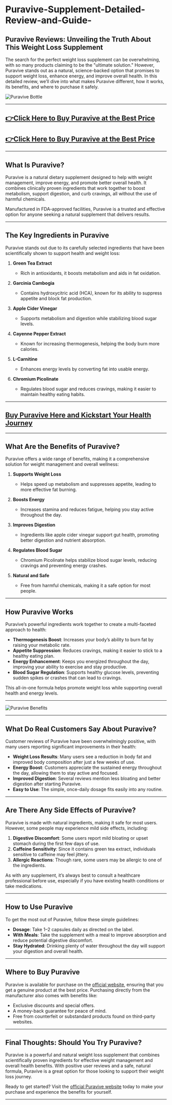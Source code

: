# Puravive-Supplement-Detailed-Review-and-Guide-


## Puravive Reviews: Unveiling the Truth About This Weight Loss Supplement  

The search for the perfect weight loss supplement can be overwhelming, with so many products claiming to be the "ultimate solution." However, Puravive stands out as a natural, science-backed option that promises to support weight loss, enhance energy, and improve overall health. In this detailed review, we’ll dive into what makes Puravive different, how it works, its benefits, and where to purchase it safely.  

![Puravive Bottle](https://github.com/user-attachments/assets/9e779f6e-3908-44ff-b733-e06f65b30477)  

---

## [👉Click Here to Buy Puravive at the Best Price](https://tinyurl.com/bdev4nn2)  
## [👉Click Here to Buy Puravive at the Best Price](https://tinyurl.com/bdev4nn2)  

---

## What Is Puravive?  

Puravive is a natural dietary supplement designed to help with weight management, improve energy, and promote better overall health. It combines clinically proven ingredients that work together to boost metabolism, support digestion, and curb cravings, all without the use of harmful chemicals.  

Manufactured in FDA-approved facilities, Puravive is a trusted and effective option for anyone seeking a natural supplement that delivers results.  

---

## The Key Ingredients in Puravive  

Puravive stands out due to its carefully selected ingredients that have been scientifically shown to support health and weight loss:  

1. **Green Tea Extract**  
   - Rich in antioxidants, it boosts metabolism and aids in fat oxidation.  

2. **Garcinia Cambogia**  
   - Contains hydroxycitric acid (HCA), known for its ability to suppress appetite and block fat production.  

3. **Apple Cider Vinegar**  
   - Supports metabolism and digestion while stabilizing blood sugar levels.  

4. **Cayenne Pepper Extract**  
   - Known for increasing thermogenesis, helping the body burn more calories.  

5. **L-Carnitine**  
   - Enhances energy levels by converting fat into usable energy.  

6. **Chromium Picolinate**  
   - Regulates blood sugar and reduces cravings, making it easier to maintain healthy eating habits.  

---

## [Buy Puravive Here and Kickstart Your Health Journey](https://tinyurl.com/bdev4nn2)  

---

## What Are the Benefits of Puravive?  

Puravive offers a wide range of benefits, making it a comprehensive solution for weight management and overall wellness:  

1. **Supports Weight Loss**  
   - Helps speed up metabolism and suppresses appetite, leading to more effective fat burning.  

2. **Boosts Energy**  
   - Increases stamina and reduces fatigue, helping you stay active throughout the day.  

3. **Improves Digestion**  
   - Ingredients like apple cider vinegar support gut health, promoting better digestion and nutrient absorption.  

4. **Regulates Blood Sugar**  
   - Chromium Picolinate helps stabilize blood sugar levels, reducing cravings and preventing energy crashes.  

5. **Natural and Safe**  
   - Free from harmful chemicals, making it a safe option for most people.  

---

## How Puravive Works  

Puravive’s powerful ingredients work together to create a multi-faceted approach to health:  

- **Thermogenesis Boost**: Increases your body’s ability to burn fat by raising your metabolic rate.  
- **Appetite Suppression**: Reduces cravings, making it easier to stick to a healthy eating plan.  
- **Energy Enhancement**: Keeps you energized throughout the day, improving your ability to exercise and stay productive.  
- **Blood Sugar Regulation**: Supports healthy glucose levels, preventing sudden spikes or crashes that can lead to cravings.  

This all-in-one formula helps promote weight loss while supporting overall health and energy levels.  

---

![Puravive Benefits](https://github.com/user-attachments/assets/a5db1d0c-dfcf-4274-b189-06d5f644ddbc)  

---

## What Do Real Customers Say About Puravive?  

Customer reviews of Puravive have been overwhelmingly positive, with many users reporting significant improvements in their health:  

- **Weight Loss Results**: Many users see a reduction in body fat and improved body composition after just a few weeks of use.  
- **Energy Boost**: Customers appreciate the sustained energy throughout the day, allowing them to stay active and focused.  
- **Improved Digestion**: Several reviews mention less bloating and better digestion after starting Puravive.  
- **Easy to Use**: The simple, once-daily dosage fits easily into any routine.  

---

## Are There Any Side Effects of Puravive?  

Puravive is made with natural ingredients, making it safe for most users. However, some people may experience mild side effects, including:  

1. **Digestive Discomfort**: Some users report mild bloating or upset stomach during the first few days of use.  
2. **Caffeine Sensitivity**: Since it contains green tea extract, individuals sensitive to caffeine may feel jittery.  
3. **Allergic Reactions**: Though rare, some users may be allergic to one of the ingredients.  

As with any supplement, it’s always best to consult a healthcare professional before use, especially if you have existing health conditions or take medications.  

---

## How to Use Puravive  

To get the most out of Puravive, follow these simple guidelines:  

- **Dosage**: Take 1–2 capsules daily as directed on the label.  
- **With Meals**: Take the supplement with a meal to improve absorption and reduce potential digestive discomfort.  
- **Stay Hydrated**: Drinking plenty of water throughout the day will support your digestion and overall health.  

---

## Where to Buy Puravive  

Puravive is available for purchase on the [official website](https://tinyurl.com/bdev4nn2), ensuring that you get a genuine product at the best price. Purchasing directly from the manufacturer also comes with benefits like:  

- Exclusive discounts and special offers.  
- A money-back guarantee for peace of mind.  
- Free from counterfeit or substandard products found on third-party websites.  

---

## Final Thoughts: Should You Try Puravive?  

Puravive is a powerful and natural weight loss supplement that combines scientifically proven ingredients for effective weight management and overall health benefits. With positive user reviews and a safe, natural formula, Puravive is a great option for those looking to support their weight loss journey.  

Ready to get started? Visit the [official Puravive website](https://tinyurl.com/bdev4nn2) today to make your purchase and experience the benefits for yourself.  

---



